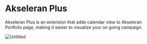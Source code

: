 # Akseleran Plus

Akseleran Plus is an extension that adds calendar view to Akseleran Portfolio page, making it easier to visualize your on going campaign.

![Untitled](https://user-images.githubusercontent.com/32597776/165490946-fb15ff76-2339-4f4d-acef-6bd489530c8b.png)
